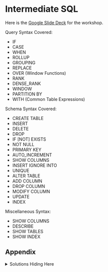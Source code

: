 # Intermediate SQL

Here is the [Google Slide Deck](https://docs.google.com/presentation/d/1sx7FL58BHbzPWb59Tq1S38QBL1KjNEjse3IyqK4nohY/edit?usp=sharing) for the workshop.

Query Syntax Covered:
- IF
- CASE
- WHEN
- ROLLUP
- GROUPING
- REPLACE
- OVER (Window Functions)
- RANK
- DENSE_RANK
- WINDOW
- PARTITION BY
- WITH (Common Table Expressions)

Schema Syntax Covered:
- CREATE TABLE
- INSERT
- DELETE
- DROP
- IF [NOT] EXISTS
- NOT NULL
- PRIMARY KEY
- AUTO_INCREMENT
- SHOW COLUMNS
- INSERT IGNORE INTO
- UNIQUE
- ALTER TABLE
- ADD COLUMN
- DROP COLUMN
- MODIFY COLUMN
- UPDATE
- INDEX

Miscellaneous Syntax:
- SHOW COLUMNS
- DESCRIBE
- SHOW TABLES
- SHOW INDEX

## Appendix
<details>
  <summary>Solutions Hiding Here</summary>
  
#### Practice 1
```SQL
SELECT County, Day, Deaths,
    CASE
        WHEN Deaths = 0 THEN -1
        WHEN Deaths = 1 THEN 0
        ELSE LOG(Deaths)
    END AS deathIndex
FROM Covid
ORDER BY deathIndex DESC
```

#### Practice 2
```SQL
SELECT IF(GROUPING(County), 'Total', County) as County,
    SUM(Deaths) AS Total
FROM Covid
GROUP BY County WITH ROLLUP
```

#### Practice 2b  
```SQL
SELECT 
	IF(GROUPING(County),'Michigan Total', IF(GROUPING(CP), 'County Total', County)) AS COUNTY,
    SUM(Deaths) AS DeathTotal,
    CP
FROM Covid
GROUP BY County, CP WITH ROLLUP
```

#### Practice 3
```SQL
SELECT REPLACE(County, "St", "Saint") AS County, 
    Day,
    Cases, 
    RANK() OVER (PARTITION BY Day ORDER BY Cases DESC) AS 'Rank'
FROM Covid
WHERE Day BETWEEN '2020-09-24' AND '2020-09-30'
AND County LIKE 'S%'
AND CP = 'Confirmed'
```

#### Practice 3b
```SQL
SELECT County, Day, Cases,
	LAG(Cases, 7) OVER (ORDER BY Day) As 'WeekAgo' 
FROM Covid
WHERE County = 'Wayne' AND CP = 'Confirmed'
ORDER BY Day DESC
```

#### Practice 4
```SQL
WITH cte AS
(
    SELECT Day, 
    WEEK(Day) AS Week,
    CP, 
    SUM(Cases) as Total
    FROM Covid
    GROUP BY Day, CP
)

SELECT Week, MAX(Total)
FROM cte
GROUP BY Week
```

#### Practice A
```SQL
CREATE TABLE Michigan (
    Category VARCHAR(6),
    Value VARCHAR(7),
    `Cases` INTEGER,
    `Deaths` INTEGER,
    `CaseFatalityRatio` FLOAT
);

INSERT INTO Michigan
    (Category, `Value`, Cases, `Deaths`, `CaseFatalityRatio`)
VALUES
    ('Gender', 'Female', '61390', '3212', '0.051'),
    ('Gender', 'Male', '57956', '3511', '0.061'),
    ('Gender', 'Unknown', '281', null, null);
```

#### Practice B
```SQL
CREATE TABLE MI (
    ID INT AUTO_INCREMENT,
    `Day` VARCHAR(3),
    `Category` VARCHAR(9),
    `Value` VARCHAR(19) NOT NULL,
    `Pct of Cases` FLOAT,
    `Pct of Deaths` FLOAT,
    PRIMARY KEY (ID)
);

INSERT INTO MI
    (`Day`, `Category`, `Value`, `Pct of Cases`, `Pct of Deaths`)
VALUES
    ('Sat', 'Ethnicity', 'Hispanic/Latino', '0.08', '0.03'),
    ('Sat', 'Ethnicity', 'Non-Hispanic Latino', '0.69', '0.85'),
    ('Sat', 'Ethnicity', 'Unknown', '0.23', '0.12');
```

#### Practice B2
```SQL
INSERT INTO MI 
    (Day, Value)
VALUES
    ('Sun', null);

INSERT INTO MI
    (ID, Day, Value)
VALUES
    (3, 'Sun', 'Unknown');
```

#### Practice C
```SQL
CREATE TABLE mi (
    `Category` VARCHAR(3),
    `Value` VARCHAR(8) UNIQUE,
    `Cases` INTEGER,
    `Deaths` INTEGER DEFAULT 0,
    `CaseFatalityRatio` FLOAT DEFAULT 0
);

INSERT INTO mi
    (`Category`, `Value`, `Cases`)
VALUES
    ('Age', '0 to 19', '13342'),
    ('Age', 'Unknown', '109');
  
INSERT INTO mi
VALUES
    ('Age', '20 to 29', '23038', '29', '0.001'),
    ('Age', '30 to 39', '16858', '71', '0.004'),
    ('Age', '40 to 49', '17345', '219', '0.013'),
    ('Age', '50 to 59', '18393', '541', '0.029'),
    ('Age', '60 to 69', '14656', '1188', '0.081'),
    ('Age', '70 to 79', '9374', '1808', '0.193'),
    ('Age', '80+', '8312', '2864', '0.345');
```

#### Practice D
```SQL
-- Schema SQL window
CREATE TABLE mi (
    `Category` VARCHAR(3),
    `Value` VARCHAR(8),
    `Cases` INTEGER,
    `Deaths` INTEGER,
    `CaseFatalityRatio` FLOAT
);

-- Query SQL window
ALTER TABLE mi
ADD COLUMN day VARCHAR(10);

ALTER TABLE mi
DROP COLUMN Category,
DROP COLUMN CaseFatalityRatio;

ALTER TABLE mi
MODIFY COLUMN Cases VARCHAR(6);

DESCRIBE mi;
```

#### Practice E
```SQL
-- Schema SQL window
CREATE TABLE mi (
    `Category` VARCHAR(3),
    `Value` VARCHAR(8),
    `Cases` INTEGER,
    `Deaths` INTEGER,
    `CaseFatalityRatio` FLOAT,
    INDEX(Cases)
);

INSERT INTO mi
    (`Category`, `Value`, `Cases`)
VALUES
    ('Age', '0 to 19', '13342'),
    ('Age', 'Unknown', '109');
  
INSERT INTO mi
VALUES
    ('Age', '20 to 29', '23038', '29', '0.001'),
    ('Age', '30 to 39', '16858', '71', '0.004'),
    ('Age', '40 to 49', '17345', '219', '0.013'),
    ('Age', '50 to 59', '18393', '541', '0.029'),
    ('Age', '60 to 69', '14656', '1188', '0.081'),
    ('Age', '70 to 79', '9374', '1808', '0.193'),
    ('Age', '80+', '8312', '2864', '0.345');

UPDATE mi
SET Cases = 1400
WHERE Deaths IS NULL;

UPDATE mi
SET Deaths = 5, CaseFatalityRatio = 5
WHERE Deaths IS NULL;

-- Query SQL window
SELECT * FROM mi; 

DESCRIBE mi;
SHOW INDEX FROM mi; -- Alternatively
```
</details>
